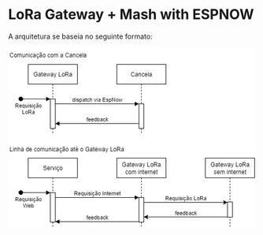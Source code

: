 # LoRa Gateway + Mash with ESPNOW

A arquitetura se baseia no seguinte formato:

![Arquitetura](./article/img/Arquitetura.png)